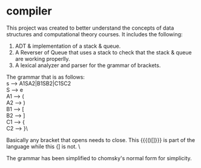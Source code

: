 # compiler

This project was created to better understand the concepts of data structures and computational theory courses. 
It includes the following:
1. ADT & implementation of a stack & queue.
2. A Reverser of Queue that uses a stack to check that the stack & queue are working properlly. 
3. A lexical analyzer and parser for the grammar of brackets. 

The grammar that is as follows:\
s --> A1SA2|B1SB2|C1SC2\
S --> e\
A1 --> (\
A2 --> )\
B1 --> [\
B2 --> ]\
C1 --> {\
C2 --> }\

Basically any bracket that opens needs to close. This {{{()[]}}} is part of the language while this {] is not. \\

The grammar has been simplified to chomsky's normal form for simplicity. 
